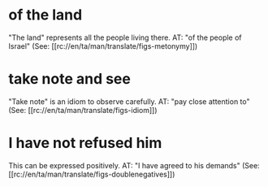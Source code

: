 # of the land

"The land" represents all the people living there. AT: "of the people of Israel" (See: [[rc://en/ta/man/translate/figs-metonymy]])

# take note and see

"Take note" is an idiom to observe carefully. AT: "pay close attention to" (See: [[rc://en/ta/man/translate/figs-idiom]])

# I have not refused him

This can be expressed positively. AT: "I have agreed to his demands" (See: [[rc://en/ta/man/translate/figs-doublenegatives]])